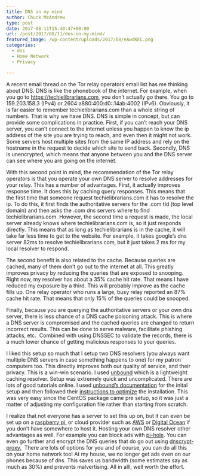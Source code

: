 ```yaml
---
title: DNS on my mind
author: Chuck McAndrew
type: post
date: 2017-08-11T15:40:47+00:00
url: /post/2017/08/11/dns-on-my-mind/
featured_image: /wp-content/uploads/2017/08/eAwdKEC.png
categories:
  - dns
  - Home Network
  - Privacy

---
```

A recent email thread on the Tor relay operators email list has me thinking about DNS. DNS is like the phonebook of the internet. For example, when you go to https://techielibrarians.com, you don&#8217;t actually go there. You go to 159.203.158.3 (IPv4) or 2604:a880:400:d0::14ab:4002 (IPv6). Obviously, it is far easier to remember techielibrarians.com than a whole string of numbers. That is why we have DNS. DNS is simple in concept, but can provide some complications in practice. First, if you can&#8217;t reach your DNS server, you can&#8217;t connect to the internet unless you happen to know the ip address of the site you are trying to reach, and even then it might not work. Some servers host multiple sites from the same IP address and rely on the hostname in the request to decide which site to send back. Secondly, DNS is unencrypted, which means that anyone between you and the DNS server can see where you are going on the internet.

With this second point in mind, the recommendation of the Tor relay operators is that you operate your own DNS server to resolve addresses for your relay. This has a number of advantages. First, it actually improves response time. It does this by caching query responses. This means that the first time that someone request techielibrarians.com it has to resolve the ip. To do this, it first finds the authoritative servers for the .com tld (top level domain) and then asks the .com dns servers where to find techielibrarians.com. However, the second time a request is made, the local server already knows where techielibrarians.com is, so it just responds directly. This means that as long as techielibrarians is in the cache, it will take far less time to get to the website. For example, it takes google&#8217;s dns server 82ms to resolve techielibrarians.com, but it just takes 2 ms for my local resolver to respond.

The second benefit is also related to the cache. Because queries are cached, many of them don&#8217;t go out to the internet at all. This greatly improves privacy by reducing the queries that are exposed to snooping. Right now, my resolver has about a 35% cache hit rate. That means I have reduced my exposure by a third. This will probably improve as the cache fills up. One relay operator who runs a large, busy relay reported an 87% cache hit rate. That means that only 15% of the queries could be snooped.

Finally, because you are querying the authoritative servers or your own dns server, there is less chance of a DNS cache poisoning attack. This is where a DNS server is compromised and the cached queries are changed to return incorrect results. This can be done to serve malware, facilitate phishing attacks, etc.  Combined with using DNSSEC to validate the records, there is a much lower chance of getting malicious responses to your queries.

I liked this setup so much that I setup two DNS resolvers (you always want multiple DNS servers in case something happens to one) for my patron computers too. This directly improves both our quality of service, and their privacy. This is a win-win scenario. I used [unbound][1] which is a lightweight caching resolver. Setup was extremely quick and uncomplicated. There are lots of good tutorials online. I used [unbound&#8217;s documentation][2] for the inital setup and then followed their [instructions to optimize][3] the installation. This was very easy since the CentOS package came pre setup, so it was just a matter of adjusting my configuration file rather than starting from scratch.

I realize that not everyone has a server to set this up on, but it can even be set up on a [raspberry pi ][4] or cloud provider such as [AWS][5] or [Digital Ocean][6] if you don&#8217;t have somewhere to host it. Hosting your own DNS resolver other advantages as well. For example you can block ads with [pi-hole][7]. You can even go further and encrypt the DNS queries that do go out using [dnscrypt-proxy.][8]  There are lots of options for you and of course, you can do all this on your home network too! At my house, we no longer get ads even on our phones because of dns. This saves us bandwidth (some estimates say as much as 30%) and prevents malvertising. All in alll, well worth the effort.

 [1]: https://unbound.net/
 [2]: https://unbound.net/documentation/howto_setup.html
 [3]: https://unbound.net/documentation/howto_optimise.html
 [4]: https://blog.webernetz.net/2016/10/11/dnssec-validation-with-unbound-on-a-raspberry/
 [5]: https://aws.amazon.com/
 [6]: https://www.digitalocean.com/
 [7]: https://pi-hole.net/
 [8]: https://www.dnscrypt.org/